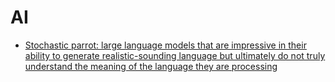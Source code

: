 # AI

* [Stochastic parrot: large language models that are impressive in their ability to generate realistic-sounding language but ultimately do not truly understand the meaning of the language they are processing](https://en.wikipedia.org/wiki/Stochastic_parrot)
